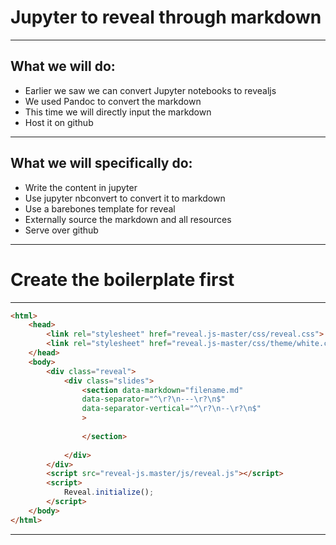 
# Jupyter to reveal through markdown

---

## What we will do:
- Earlier we saw we can convert Jupyter notebooks to revealjs
- We used Pandoc to convert the markdown
- This time we will directly input the markdown
- Host it on github

---


## What we will specifically do:
- Write the content in jupyter
- Use jupyter nbconvert to convert it to markdown
- Use a barebones template for reveal
- Externally source the markdown and all resources
- Serve over github

---
<!-- .slide: data-background="#ff0000" -->
# Create the boilerplate first 

---

```html
<html>
	<head>
		<link rel="stylesheet" href="reveal.js-master/css/reveal.css">
		<link rel="stylesheet" href="reveal.js-master/css/theme/white.css">
	</head>
	<body>
		<div class="reveal">
			<div class="slides">
				<section data-markdown="filename.md"
                data-separator="^\r?\n---\r?\n$"
                data-separator-vertical="^\r?\n--\r?\n$"
                >
                
                </section>
				
			</div>
		</div>
		<script src="reveal-js.master/js/reveal.js"></script>
		<script>
			Reveal.initialize();
		</script>
	</body>
</html>
```

---


